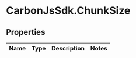 # CarbonJsSdk.ChunkSize

## Properties

Name | Type | Description | Notes
------------ | ------------- | ------------- | -------------


